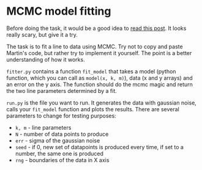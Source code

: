 # MCMC model fitting

Before doing the task, it would be a good idea to [read this post](http://jakevdp.github.io/blog/2014/03/11/frequentism-and-bayesianism-a-practical-intro/). It looks really scary, but give it a try.

The task is to fit a line to data using MCMC. Try not to copy and paste Martin's code, but rather try to implement it yourself. The point is a better understanding of how it works.

`fitter.py` contains a function `fit_model` that takes a model (python function, which you can call as `model(x, k, m)`), data (x and y arrays) and an error on the y axis. The function should do the mcmc magic and return the two line parameters determined by a fit.

`run.py` is the file you want to run. It generates the data with gaussian noise, calls your `fit_model` function and plots the results. There are several parameters to change for testing purposes:

* `k, m` - line parameters
* `N` - number of data points to produce
* `err` - sigma of the gaussian noise
* `seed` - if 0, new set of datapoints is produced every time, if set to a number, the same one is produced
* `rng` - boundaries of the data in X axis